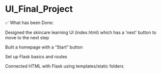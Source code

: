 # UI_Final_Project

✅ What has been Done:

Designed the skincare learning UI (index.html) which has a 'next' button to move to the next step

Built a homepage with a “Start” button

Set up Flask basics and routes

Connected HTML with Flask using templates/static folders
